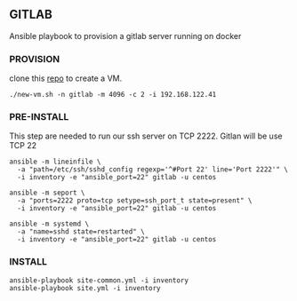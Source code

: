 ## GITLAB

Ansible playbook to provision a gitlab server running on docker

### PROVISION

clone this [repo](https://github.com/jenciso/kvm-provision) to create a VM.

```
./new-vm.sh -n gitlab -m 4096 -c 2 -i 192.168.122.41
```

### PRE-INSTALL

This step are needed to run our ssh server on TCP 2222. Gitlan will be use TCP 22

```
ansible -m lineinfile \
  -a "path=/etc/ssh/sshd_config regexp='^#Port 22' line='Port 2222'" \
  -i inventory -e "ansible_port=22" gitlab -u centos

ansible -m seport \
  -a "ports=2222 proto=tcp setype=ssh_port_t state=present" \
  -i inventory -e "ansible_port=22" gitlab -u centos

ansible -m systemd \
  -a "name=sshd state=restarted" \
  -i inventory -e "ansible_port=22" gitlab -u centos
```

### INSTALL

```
ansible-playbook site-common.yml -i inventory
ansible-playbook site.yml -i inventory
```


